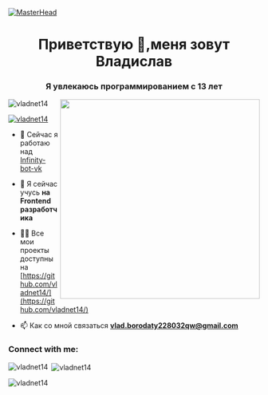 [![MasterHead](https://img.freepik.com/free-vector/programmer-typographic-header-concept-idea-of-working-on_277904-13.jpg?w=996)](https://ru.freepik.com/premium-vector/programmer-typographic-header-concept-idea-of-working-on_9371517.htm)
<h1 align="center">Приветствую 👋,меня зовут Владислав</h1>
<h3 align="center">Я увлекаюсь программированием с 13 лет</h3>
<img align="right" alt+"coding" width="400" src="https://c.tenor.com/2uyENRmiUt0AAAAC/coding.gif">

<p align="left"> <img src="https://komarev.com/ghpvc/?username=vladnet14&label=Profile%20views&color=0e75b6&style=flat" alt="vladnet14" /> </p>

<p align="left"> <a href="https://github.com/ryo-ma/github-profile-trophy"><img src="https://github-profile-trophy.vercel.app/?username=vladnet14" alt="vladnet14" /></a> </p>

- 🔭 Сейчас я работаю над [Infinity-bot-vk](https://github.com/vladnet14/Infinity-bot-vk)

- 🌱 Я сейчас учусь **на Frontend разработчика**

- 👨‍💻 Все мои проекты доступны на [https://github.com/vladnet14/](https://github.com/vladnet14/)

- 📫 Как со мной связаться **vlad.borodaty228032qw@gmail.com**

<h3 align="left">Connect with me:</h3>
<p align="left">
</p>

<p><img align="left" src="https://github-readme-stats.vercel.app/api/top-langs?username=vladnet14&show_icons=true&locale=en&layout=compact" alt="vladnet14" /></p>

<p>&nbsp;<img align="center" src="https://github-readme-stats.vercel.app/api?username=vladnet14&show_icons=true&locale=en" alt="vladnet14" /></p>

<p><img align="center" src="https://github-readme-streak-stats.herokuapp.com/?user=vladnet14&" alt="vladnet14" /></p>
